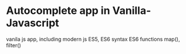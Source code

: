 # Autocomplete app in Vanilla-Javascript

vanila js app, including modern js ES5, ES6 syntax
ES6 functions map(), filter()
